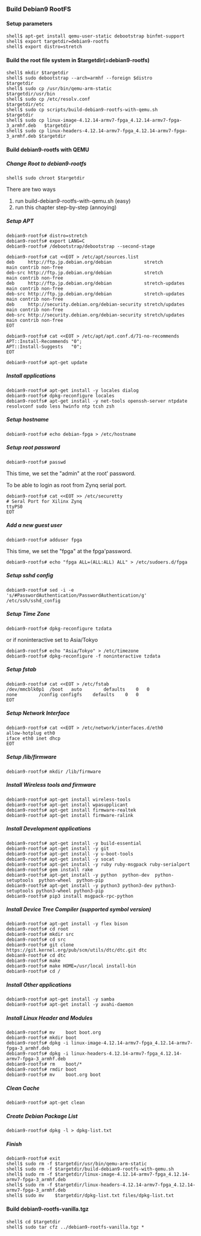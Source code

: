 ### Build Debian9 RootFS

#### Setup parameters 

```
shell$ apt-get install qemu-user-static debootstrap binfmt-support
shell$ export targetdir=debian9-rootfs
shell$ export distro=stretch
```

#### Build the root file system in $targetdir(=debian9-rootfs)

```
shell$ mkdir $targetdir
shell$ sudo debootstrap --arch=armhf --foreign $distro                         $targetdir
shell$ sudo cp /usr/bin/qemu-arm-static                                        $targetdir/usr/bin
shell$ sudo cp /etc/resolv.conf                                                $targetdir/etc
shell$ sudo cp scripts/build-debian9-rootfs-with-qemu.sh                       $targetdir
shell$ sudo cp linux-image-4.12.14-armv7-fpga_4.12.14-armv7-fpga-3_armhf.deb   $targetdir
shell$ sudo cp linux-headers-4.12.14-armv7-fpga_4.12.14-armv7-fpga-3_armhf.deb $targetdir
````

#### Build debian9-rootfs with QEMU

##### Change Root to debian9-rootfs

```
shell$ sudo chroot $targetdir
```

There are two ways

1. run build-debian9-rootfs-with-qemu.sh (easy)
2. run this chapter step-by-step (annoying)

##### Setup APT

````
debian9-rootfs# distro=stretch
debian9-rootfs# export LANG=C
debian9-rootfs# /debootstrap/debootstrap --second-stage
````

```
debian9-rootfs# cat <<EOT > /etc/apt/sources.list
deb     http://ftp.jp.debian.org/debian            stretch         main contrib non-free
deb-src http://ftp.jp.debian.org/debian            stretch         main contrib non-free
deb     http://ftp.jp.debian.org/debian            stretch-updates main contrib non-free
deb-src http://ftp.jp.debian.org/debian            stretch-updates main contrib non-free
deb     http://security.debian.org/debian-security stretch/updates main contrib non-free
deb-src http://security.debian.org/debian-security stretch/updates main contrib non-free
EOT
```

```
debian9-rootfs# cat <<EOT > /etc/apt/apt.conf.d/71-no-recommends
APT::Install-Recommends "0";
APT::Install-Suggests   "0";
EOT
```

```
debian9-rootfs# apt-get update
```

##### Install applications

```
debian9-rootfs# apt-get install -y locales dialog
debian9-rootfs# dpkg-reconfigure locales
debian9-rootfs# apt-get install -y net-tools openssh-server ntpdate resolvconf sudo less hwinfo ntp tcsh zsh
```

##### Setup hostname

```
debian9-rootfs# echo debian-fpga > /etc/hostname
```

##### Setup root password

```
debian9-rootfs# passwd
```

This time, we set the "admin" at the root' password.

To be able to login as root from Zynq serial port.

```
debian9-rootfs# cat <<EOT >> /etc/securetty
# Seral Port for Xilinx Zynq
ttyPS0
EOT
```

##### Add a new guest user

```
debian9-rootfs# adduser fpga
```

This time, we set the "fpga" at the fpga'password.

```
debian9-rootfs# echo "fpga ALL=(ALL:ALL) ALL" > /etc/sudoers.d/fpga
```

##### Setup sshd config

```
debian9-rootfs# sed -i -e 's/#PasswordAuthentication/PasswordAuthentication/g' /etc/ssh/sshd_config
```

##### Setup Time Zone

```
debian9-rootfs# dpkg-reconfigure tzdata
```

or if noninteractive set to Asia/Tokyo

```
debian9-rootfs# echo "Asia/Tokyo" > /etc/timezone
debian9-rootfs# dpkg-reconfigure -f noninteractive tzdata
```


##### Setup fstab

```
debian9-rootfs# cat <<EOT > /etc/fstab
/dev/mmcblk0p1	/boot	auto		defaults	0	0
none		/config	configfs	defaults	0	0
EOT
````

##### Setup Network Interface

```
debian9-rootfs# cat <<EOT > /etc/network/interfaces.d/eth0
allow-hotplug eth0
iface eth0 inet dhcp
EOT
````

##### Setup /lib/firmware

```
debian9-rootfs# mkdir /lib/firmware
```

##### Install Wireless tools and firmware

```
debian9-rootfs# apt-get install wireless-tools
debian9-rootfs# apt-get install wpasupplicant
debian9-rootfs# apt-get install firmware-realtek
debian9-rootfs# apt-get install firmware-ralink
```

##### Install Development applications

```
debian9-rootfs# apt-get install -y build-essential
debian9-rootfs# apt-get install -y git
debian9-rootfs# apt-get install -y u-boot-tools
debian9-rootfs# apt-get install -y socat
debian9-rootfs# apt-get install -y ruby ruby-msgpack ruby-serialport
debian9-rootfs# gem install rake
debian9-rootfs# apt-get install -y python  python-dev  python-setuptools  python-wheel  python-pip
debian9-rootfs# apt-get install -y python3 python3-dev python3-setuptools python3-wheel python3-pip
debian9-rootfs# pip3 install msgpack-rpc-python
```

##### Install Device Tree Compiler (supported symbol version)

```
debian9-rootfs# apt-get install -y flex bison
debian9-rootfs# cd root
debian9-rootfs# mkdir src
debian9-rootfs# cd src
debian9-rootfs# git clone https://git.kernel.org/pub/scm/utils/dtc/dtc.git dtc
debian9-rootfs# cd dtc
debian9-rootfs# make
debian9-rootfs# make HOME=/usr/local install-bin
debian9-rootfs# cd /
```

##### Install Other applications

```
debian9-rootfs# apt-get install -y samba
debian9-rootfs# apt-get install -y avahi-daemon
```

##### Install Linux Header and Modules

```
debian9-rootfs# mv    boot boot.org
debian9-rootfs# mkdir boot
debian9-rootfs# dpkg -i linux-image-4.12.14-armv7-fpga_4.12.14-armv7-fpga-3_armhf.deb
debian9-rootfs# dpkg -i linux-headers-4.12.14-armv7-fpga_4.12.14-armv7-fpga-3_armhf.deb
debian9-rootfs# rm    boot/*
debian9-rootfs# rmdir boot
debian9-rootfs# mv    boot.org boot
```

##### Clean Cache

```
debian9-rootfs# apt-get clean
```

##### Create Debian Package List

```
debian9-rootfs# dpkg -l > dpkg-list.txt
```

##### Finish

```
debian9-rootfs# exit
shell$ sudo rm -f $targetdir/usr/bin/qemu-arm-static
shell$ sudo rm -f $targetdir/build-debian9-rootfs-with-qemu.sh
shell$ sudo rm -f $targetdir/linux-image-4.12.14-armv7-fpga_4.12.14-armv7-fpga-3_armhf.deb
shell$ sudo rm -f $targetdir/linux-headers-4.12.14-armv7-fpga_4.12.14-armv7-fpga-3_armhf.deb
shell$ sudo mv    $targetdir/dpkg-list.txt files/dpkg-list.txt
```

#### Build debian9-rootfs-vanilla.tgz

```
shell$ cd $targetdir
shell$ sudo tar cfz ../debian9-rootfs-vanilla.tgz *
```

